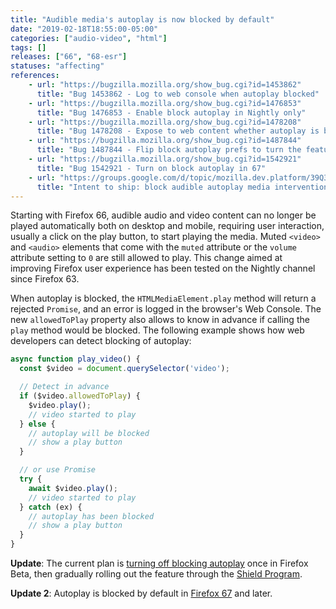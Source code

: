 ```yaml
---
title: "Audible media's autoplay is now blocked by default"
date: "2019-02-18T18:55:00-05:00"
categories: ["audio-video", "html"]
tags: []
releases: ["66", "68-esr"]
statuses: "affecting"
references:
    - url: "https://bugzilla.mozilla.org/show_bug.cgi?id=1453862"
      title: "Bug 1453862 - Log to web console when autoplay blocked"
    - url: "https://bugzilla.mozilla.org/show_bug.cgi?id=1476853"
      title: "Bug 1476853 - Enable block autoplay in Nightly only"
    - url: "https://bugzilla.mozilla.org/show_bug.cgi?id=1478208"
      title: "Bug 1478208 - Expose to web content whether autoplay is blocked"
    - url: "https://bugzilla.mozilla.org/show_bug.cgi?id=1487844"
      title: "Bug 1487844 - Flip block autoplay prefs to turn the feature on"
    - url: "https://bugzilla.mozilla.org/show_bug.cgi?id=1542921"
      title: "Bug 1542921 - Turn on block autoplay in 67"
    - url: "https://groups.google.com/d/topic/mozilla.dev.platform/39Q3fW3zl1E/discussion"
      title: "Intent to ship: block audible autoplay media intervention"
---
```

Starting with Firefox 66, audible audio and video content can no longer be played automatically both on desktop and mobile, requiring user interaction, usually a click on the play button, to start playing the media. Muted `<video>` and `<audio>` elements that come with the `muted` attribute or the `volume` attribute setting to `0` are still allowed to play. This change aimed at improving Firefox user experience has been tested on the Nightly channel since Firefox 63.

When autoplay is blocked, the `HTMLMediaElement.play` method will return a rejected `Promise`, and an error is logged in the browser's Web Console. The new `allowedToPlay` property also allows to know in advance if calling the `play` method would be blocked. The following example shows how web developers can detect blocking of autoplay:

```js
async function play_video() {
  const $video = document.querySelector('video');

  // Detect in advance
  if ($video.allowedToPlay) {
    $video.play();
    // video started to play
  } else {
    // autoplay will be blocked
    // show a play button
  }

  // or use Promise
  try {
    await $video.play();
    // video started to play
  } catch (ex) {
    // autoplay has been blocked
    // show a play button
  }
}
```

**Update**: The current plan is [turning off blocking autoplay](https://bugzilla.mozilla.org/show_bug.cgi?id=1522923) once in Firefox Beta, then gradually rolling out the feature through the [Shield Program](https://wiki.mozilla.org/Firefox/Shield).

**Update 2**: Autoplay is blocked by default in [Firefox 67](https://bugzilla.mozilla.org/show_bug.cgi?id=1542921) and later.
